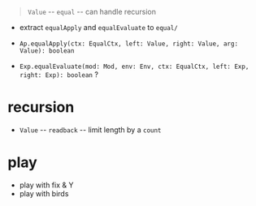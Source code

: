 > `Value` -- `equal` -- can handle recursion

- extract `equalApply` and `equalEvaluate` to `equal/`

- `Ap.equalApply(ctx: EqualCtx, left: Value, right: Value, arg: Value): boolean`
- `Exp.equalEvaluate(mod: Mod, env: Env, ctx: EqualCtx, left: Exp, right: Exp): boolean` ?

# recursion

- `Value` -- `readback` -- limit length by a `count`

# play

- play with fix & Y
- play with birds
